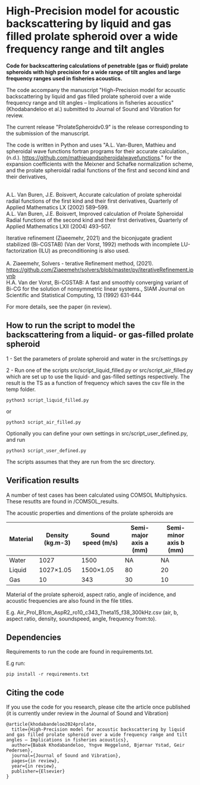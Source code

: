 # High-Precision model for acoustic backscattering by liquid and gas filled prolate spheroid over a wide frequency range and tilt angles

<b>Code for backscattering calculations of penetrable (gas or fluid) prolate spheroids 
with high precision for a wide range of tilt angles and large frequency ranges used 
in fisheries acoustics.</b>

The code accompany the manuscript "High-Precision model for acoustic backscattering by liquid and gas filled prolate spheroid over a wide frequency range and tilt angles – Implications in fisheries acoustics" (Khodabandeloo et al.) 
submitted to Journal of Sound and Vibration for review.

The current release "ProlateSpheroidv0.9" is the release corresponding to the submission of the manuscript.

The code is written in Python and uses "A.L. Van-Buren, Mathieu and spheroidal wave 
functions fortran programs for their accurate calculation., (n.d.). https://github.com/mathieuandspheroidalwavefunctions." for the expansion coefficients with the Meixner and Schafke normalization scheme, 
and the prolate spheroidal radial functions of the first and second kind and their derivatives, <br><br>

A.L. Van Buren, J.E. Boisvert, Accurate calculation of prolate spheroidal radial functions of the first kind and their first derivatives, Quarterly of Applied Mathematics LX (2002) 589–599.<br>
A.L. Van Buren, J.E. Boisvert, Improved calculation of Prolate Spheroidal Radial functions of the second kind and their first derivatives, Quarterly of Applied Mathematics LXII (2004) 493–507.<br>

Iterative refinement (Ziaeemehr, 2021) and the biconjugate gradient stabilized (Bi-CGSTAB) (Van der Vorst, 1992) methods with incomplete LU-factorization (ILU) as preconditioning is also used. <br><br>
A. Ziaeemehr, Solvers - terative Refinement method, (2021). https://github.com/Ziaeemehr/solvers/blob/master/py/iterativeRefinement.ipynb <br>
H.A. Van der Vorst, Bi-CGSTAB: A fast and smoothly converging variant of Bi-CG for the solution of nonsymmetric linear systems., SIAM Journal on Scientific and Statistical Computing, 13 (1992) 631-644<br>

For more details, see the paper (<it>in review</it>).

## How to run the script to model the backscattering from a liquid- or gas-filled prolate spheroid

1 - Set the parameters of prolate spheroid and water in the src/settings.py

2 - Run one of the scripts src/script_liquid_filled.py or src/script_air_filled.py which are set up to use the liquid- and  gas-filled settings respectively. The result is the TS as a function of frequency which saves the csv file in the temp folder.

```
python3 script_liquid_filled.py
```

or

```
python3 script_air_filled.py
```

Optionally you can define your own settings in src/script_user_defined.py, and run 

```
python3 script_user_defined.py
```

The scripts assumes that they are run from the src directory.

## Verification results

A number of test cases has been calculated using COMSOL Multiphysics. These 
resutlts are found in /COMSOL_results.

The acoustic properties and dimentions of the prolate spheroids are

| Material | Density (kg.m-3) | Sound speed (m/s) | Semi-major axis a (mm) | Semi-minor axis b (mm) |
|----------|------------------|-------------------|------------------------|------------------------|
| Water	   | 1027	          | 1500	          | NA                     | NA                     |
| Liquid   | 1027×1.05	      | 1500×1.05	      | 80	                   | 20                     |
| Gas	   | 10	              | 343          	  | 30	                   | 10                     | 

Material of the prolate spheroid, aspect ratio, angle of incidence, and acoustic frequencies are also found in the file titles.

E.g. Air_Prol_B1cm_AspR2_ro10_c343_Theta15_f38_300kHz.csv (air, b, aspect ratio, density, soundspeed, angle, frequency from:to).

## Dependencies

Requirements to run the code are found in requirements.txt. 

E.g run:

```
pip install -r requirements.txt
```

## Citing the code

If you use the code for you research, please cite the article once published (it is currently under review in the Journal of Sound and Vibration)

```
@article{khodabandeloo2024prolate,
  title={High-Precision model for acoustic backscattering by liquid and gas filled prolate spheroid over a wide frequency range and tilt angles – Implications in fisheries acoustics},
  author={Babak Khodabandeloo, Yngve Heggelund, Bjørnar Ystad, Geir Pedersen},
  journal={Journal of Sound and Vibration},
  pages={in review},
  year={in review},
  publisher={Elsevier}
}
```
